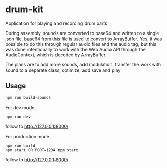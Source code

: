 # drum-kit
Application for playing and recording drum parts

During assembly, sounds are converted to base64 and written to a single json file. base64 from this file is used to convert to ArrayBuffer.
Yes, it was possible to do this through regular audio files and the audio tag, but this was done intentionally to work with the Web Audio API through the AudioContext, which is decoded by ArrayBuffer.

The plans are to add more sounds, add modulation, transfer the work with sound to a separate class, optimize, add save and play

## Usage

```sh
npm run build-sounds
```

For dev mode

```sh
npm run dev
```
follow to http://127.0.0.1:8000/

For production mode

```sh
npm run build
npm start OR PORT=1234 npm start
```
follow to http://127.0.0.1:8000/
